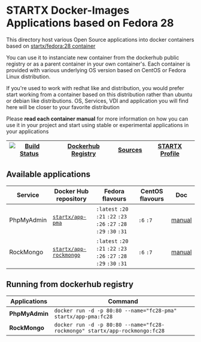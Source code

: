 # STARTX Docker-Images Applications based on Fedora 28

This directory host various Open Source applications into docker containers based on [startx/fedora:28 container](https://hub.docker.com/r/startx/fedora)

You can use it to instanciate new container from the dockerhub public registry 
or as a parent container in your own container's. 
Each container is provided with various underlying OS version based on CentOS or 
Fedora Linux distribution.

If you're used to work with redhat like and distribution, you would prefer start working
from a container based on this distribution rather than ubuntu or debian like distributions.
OS, Services, VDI and application you will find here will be closer to your favorite distribution

Please **read each container manual** for more information on how you can use it in 
your project and start using stable or experimental applications in your applications

| [![Build Status](https://travis-ci.org/startxfr/docker-images.svg?branch=fc28)](https://travis-ci.org/startxfr/docker-images) | [Dockerhub Registry](https://hub.docker.com/r/startx) | [Sources](https://github.com/startxfr/docker-images/)             | [STARTX Profile](https://github.com/startxfr) | 
|-------------------------------------------------------------------------------------------------------------------|-------------------------------------------------------|-------------------------------------------------------------------|-----------------------------------------------|

## Available applications

| Service         | Docker Hub repository                                                     | Fedora flavours                                                       | CentOS flavours | Doc                                        | 
|-----------------|---------------------------------------------------------------------------|-----------------------------------------------------------------------|-----------------|--------------------------------------------|
| PhpMyAdmin      | [`startx/app-pma`](https://hub.docker.com/r/startx/app-pma)               | `:latest` `:20` `:21` `:22` `:23` `:26` `:27` `:28` `:29` `:30` `:31` | `:6` `:7`       | [manual](pma/README.md)                    | 
| RockMongo       | [`startx/app-rockmongo`](https://hub.docker.com/r/startx/app-rockmongo)   | `:latest` `:20` `:21` `:22` `:23` `:26` `:27` `:28` `:29` `:30` `:31` | `:6` `:7`       | [manual](rockmongo/README.md)              | 


## Running from dockerhub registry

| Applications        | Command                                                                   |
|---------------------|---------------------------------------------------------------------------|
| **PhpMyAdmin**      | `docker run -d -p 80:80 --name="fc28-pma" startx/app-pma:fc28`            | 
| **RockMongo**       | `docker run -d -p 80:80 --name="fc28-rockmongo" startx/app-rockmongo:fc28`| 
